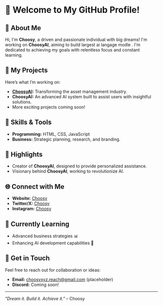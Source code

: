 # 👋 Welcome to My GitHub Profile!

## 🚀 About Me
Hi, I'm **Choosy**, a driven and passionate individual with big dreams! I'm working on **ChoosyAI**, aiming to build largest ai langage modle . I'm dedicated to achieving my goals with relentless focus and constant learning.

## 💼 My Projects
Here’s what I’m working on:
- **[ChoosyAI](https://choosyimperium.blogspot.com/p/choosyai.html):** Transforming the asset management industry.
- **ChoosyAI:** An advanced AI system built to assist users with insightful solutions.
- More exciting projects coming soon!

## 🌟 Skills & Tools
- **Programming:** HTML, CSS, JavaScript
- **Business:** Strategic planning, research, and branding.

## 📌 Highlights
- Creator of **ChoosyAI**, designed to provide personalized assistance.
- Visionary behind **ChoosyAI**, working to revolutionize AI.

## 🌐 Connect with Me
- **Website:** [Choosy](https://choosyx.carrd.co/)
- **Twitter/X:** [Choosy](https://x.com/choosyxyz)
- **Instagram:** [Choosy](https://www.facebook.com/profile.php?id=61561246640371)

## 🌱 Currently Learning
- Advanced business strategies 📊
- Enhancing AI development capabilities 🤖

## 📧 Get in Touch
Feel free to reach out for collaboration or ideas:
- **Email:** choosyxyz.reach@gmail.com (placeholder)
- **Discord:** Coming soon!

---

_"Dream it. Build it. Achieve it."_ – Choosy
